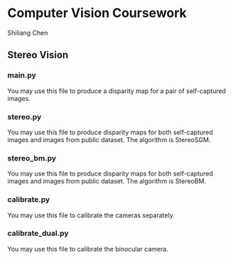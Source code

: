 # Computer Vision Coursework 
Shiliang Chen


## Stereo Vision

### main.py

You may use this file to produce a disparity map for a pair of self-captured images.


### stereo.py

You may use this file to produce disparity maps for both self-captured images and images from public dataset. The algorithm is StereoSGM.


### stereo_bm.py

You may use this file to produce disparity maps for both self-captured images and images from public dataset. The algorithm is StereoBM.


### calibrate.py

You may use this file to calibrate the cameras separately.


### calibrate_dual.py

You may use this file to calibrate the binocular camera.
